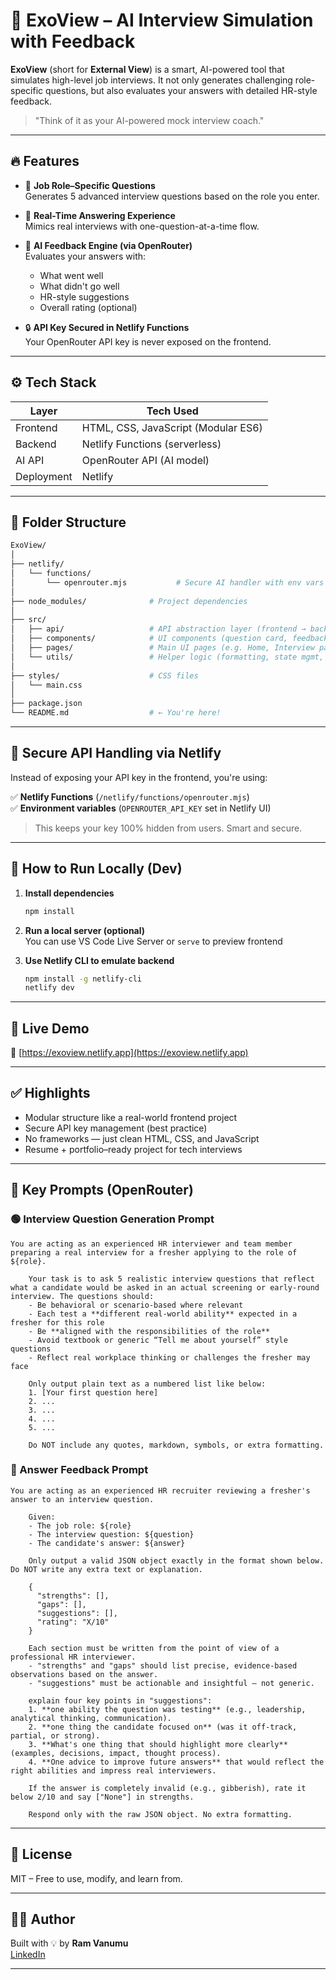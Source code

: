 # 💼 ExoView – AI Interview Simulation with Feedback

**ExoView** (short for **External View**) is a smart, AI-powered tool that simulates high-level job interviews. It not only generates challenging role-specific questions, but also evaluates your answers with detailed HR-style feedback.

> "Think of it as your AI-powered mock interview coach."

---

## 🔥 Features

- 🎯 **Job Role–Specific Questions**  
  Generates 5 advanced interview questions based on the role you enter.

- 💬 **Real-Time Answering Experience**  
  Mimics real interviews with one-question-at-a-time flow.

- 🧠 **AI Feedback Engine (via OpenRouter)**  
  Evaluates your answers with:
  - What went well
  - What didn't go well
  - HR-style suggestions
  - Overall rating (optional)

- 🔒 **API Key Secured in Netlify Functions**  
  Your OpenRouter API key is never exposed on the frontend.

---

## ⚙️ Tech Stack

| Layer       | Tech Used                      |
|-------------|-------------------------------|
| Frontend    | HTML, CSS, JavaScript (Modular ES6) |
| Backend     | Netlify Functions (serverless) |
| AI API      | OpenRouter API (AI model)      |
| Deployment  | Netlify                       |

---

## 📁 Folder Structure

```bash
ExoView/
│
├── netlify/
│   └── functions/
│       └── openrouter.mjs           # Secure AI handler with env vars
│
├── node_modules/              # Project dependencies
│
├── src/
│   ├── api/                   # API abstraction layer (frontend → backend)
│   ├── components/            # UI components (question card, feedback block, etc.)
│   ├── pages/                 # Main UI pages (e.g. Home, Interview page)
│   └── utils/                 # Helper logic (formatting, state mgmt, etc.)
│
├── styles/                    # CSS files
│   └── main.css
│
├── package.json
└── README.md                  # ← You're here!
```

---

## 🔐 Secure API Handling via Netlify

Instead of exposing your API key in the frontend, you're using:

✅ **Netlify Functions** (`/netlify/functions/openrouter.mjs`)  
✅ **Environment variables** (`OPENROUTER_API_KEY` set in Netlify UI)

> This keeps your key 100% hidden from users. Smart and secure.

---

## 🧪 How to Run Locally (Dev)

1. **Install dependencies**  
   ```bash
   npm install
   ```

2. **Run a local server (optional)**  
   You can use VS Code Live Server or `serve` to preview frontend

3. **Use Netlify CLI to emulate backend**  
   ```bash
   npm install -g netlify-cli
   netlify dev
   ```

---

## 🚀 Live Demo

🔗 [https://exoview.netlify.app](https://exoview.netlify.app)

---

## ✅ Highlights

- Modular structure like a real-world frontend project
- Secure API key management (best practice)
- No frameworks — just clean HTML, CSS, and JavaScript
- Resume + portfolio–ready project for tech interviews

---

## 🧠 Key Prompts (OpenRouter)

### 🟢 Interview Question Generation Prompt
```
You are acting as an experienced HR interviewer and team member preparing a real interview for a fresher applying to the role of ${role}.

    Your task is to ask 5 realistic interview questions that reflect what a candidate would be asked in an actual screening or early-round interview. The questions should:
    - Be behavioral or scenario-based where relevant
    - Each test a **different real-world ability** expected in a fresher for this role
    - Be **aligned with the responsibilities of the role**
    - Avoid textbook or generic “Tell me about yourself” style questions
    - Reflect real workplace thinking or challenges the fresher may face

    Only output plain text as a numbered list like below:
    1. [Your first question here]
    2. ...
    3. ...
    4. ...
    5. ...

    Do NOT include any quotes, markdown, symbols, or extra formatting.
```

### 🔵 Answer Feedback Prompt
```
You are acting as an experienced HR recruiter reviewing a fresher's answer to an interview question.

    Given:
    - The job role: ${role}
    - The interview question: ${question}
    - The candidate's answer: ${answer}

    Only output a valid JSON object exactly in the format shown below. Do NOT write any extra text or explanation.

    {
      "strengths": [],
      "gaps": [],
      "suggestions": [],
      "rating": "X/10"
    }

    Each section must be written from the point of view of a professional HR interviewer.  
    - "strengths" and "gaps" should list precise, evidence-based observations based on the answer.  
    - "suggestions" must be actionable and insightful — not generic.

    explain four key points in "suggestions":
    1. **one ability the question was testing** (e.g., leadership, analytical thinking, communication).  
    2. **one thing the candidate focused on** (was it off-track, partial, or strong).  
    3. **What's one thing that should highlight more clearly** (examples, decisions, impact, thought process).  
    4. **One advice to improve future answers** that would reflect the right abilities and impress real interviewers.

    If the answer is completely invalid (e.g., gibberish), rate it below 2/10 and say ["None"] in strengths.

    Respond only with the raw JSON object. No extra formatting.
```

---

## 📄 License

MIT – Free to use, modify, and learn from.

---

## 🙋‍♂️ Author

Built with 💡 by **Ram Vanumu**  
[LinkedIn](https://www.linkedin.com/in/ram-vanumu-80b319285/)  

---